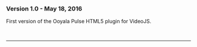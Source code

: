### Version 1.0 - May 18, 2016

First version of the Ooyala Pulse HTML5 plugin for VideoJS.

<br><hr/>
